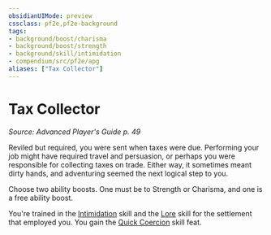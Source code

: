 ```yaml
---
obsidianUIMode: preview
cssclass: pf2e,pf2e-background
tags:
- background/boost/charisma
- background/boost/strength
- background/skill/intimidation
- compendium/src/pf2e/apg
aliases: ["Tax Collector"]
---
```

# Tax Collector
*Source: Advanced Player's Guide p. 49*  

Reviled but required, you were sent when taxes were due. Performing your job might have required travel and persuasion, or perhaps you were responsible for collecting taxes on trade. Either way, it sometimes meant dirty hands, and adventuring seemed the next logical step to you.

Choose two ability boosts. One must be to Strength or Charisma, and one is a free ability boost.

You're trained in the [Intimidation](/compendium/skills.md#Intimidation) skill and the [Lore](/compendium/skills.md#Lore) skill for the settlement that employed you. You gain the [Quick Coercion](/compendium/feats/quick-coercion.md) skill feat.